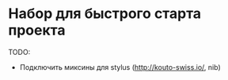Набор для быстрого старта проекта
====================

TODO:
* Подключить миксины для stylus (http://kouto-swiss.io/, nib)
